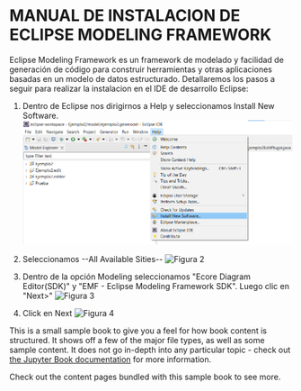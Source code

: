 # MANUAL DE INSTALACION DE ECLIPSE MODELING FRAMEWORK

Eclipse Modeling Framework es un framework de modelado y facilidad de generación de código para construir herramientas y otras aplicaciones basadas en un modelo de datos estructurado. Detallaremos los pasos a seguir para realizar la instalacion en el IDE de desarrollo Eclipse:

1. Dentro de Eclipse nos dirigirnos a Help y seleccionamos Install New Software.
![Figura 1](1.png)

2. Seleccionamos --All Available Sities--
![Figura 2](2.jpg)

3. Dentro de la opción Modeling seleccionamos "Ecore Diagram Editor(SDK)" y "EMF - Eclipse Modeling Framework SDK". Luego clic en "Next>"
![Figura 3](3.jpg)

4. Click en Next
![Figura 4](4.jpg)

This is a small sample book to give you a feel for how book content is
structured.
It shows off a few of the major file types, as well as some sample content.
It does not go in-depth into any particular topic - check out [the Jupyter Book documentation](https://jupyterbook.org) for more information.

Check out the content pages bundled with this sample book to see more.

```{tableofcontents}
```

